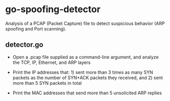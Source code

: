 # go-spoofing-detector
Analysis of a PCAP (Packet Capture) file to detect suspicious behavior (ARP spoofing and Port scanning).

## detector.go
 
- Open a .pcap file supplied as a command-line argument, and analyze the TCP, IP, Ethernet, and ARP layers

- Print the IP addresses that: 1) sent more than 3 times as many SYN packets as the number of SYN+ACK packets they received, and 2) sent more than 5 SYN packets in total

- Print the MAC addresses that send more than 5 unsolicited ARP replies